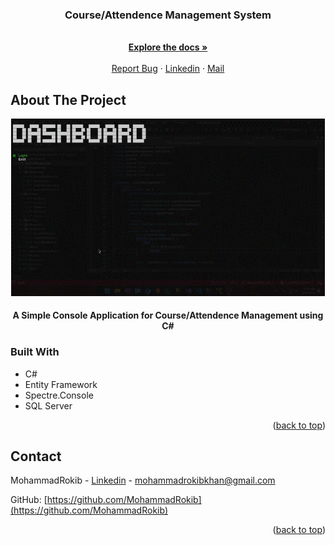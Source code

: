 <a name="readme-top"></a>

<div align="center">

<h3 align="center">Course/Attendence Management System</h3>

<p align="center">
    <br />
    <a href="https://github.com/MohammadRokib/CourseManagement"><strong>Explore the docs »</strong></a>
    <br />
    <br />
    <a href="https://github.com/MohammadRokib/CourseManagement/issues/">Report Bug</a>
    ·
    <a href="https://www.linkedin.com/in/m0hammadrokib/">Linkedin</a>
    ·
    <a href="mohammadrokibkhan@gmail.com">Mail</a>
  </p>
</div>

<!-- ABOUT THE PROJECT -->

## About The Project

<div align="center">
  <img src="demo/login.gif">
  <h4>A Simple Console Application for Course/Attendence Management using C#</h4>
</div>


### Built With

* C#
* Entity Framework
* Spectre.Console
* SQL Server

<p align="right">(<a href="#readme-top">back to top</a>)</p>

<!-- CONTACT -->

## Contact

MohammadRokib - [Linkedin](https://www.linkedin.com/in/m0hammadrokib/) - mohammadrokibkhan@gmail.com

GitHub: [https://github.com/MohammadRokib](https://github.com/MohammadRokib)

<p align="right">(<a href="#readme-top">back to top</a>)</p>